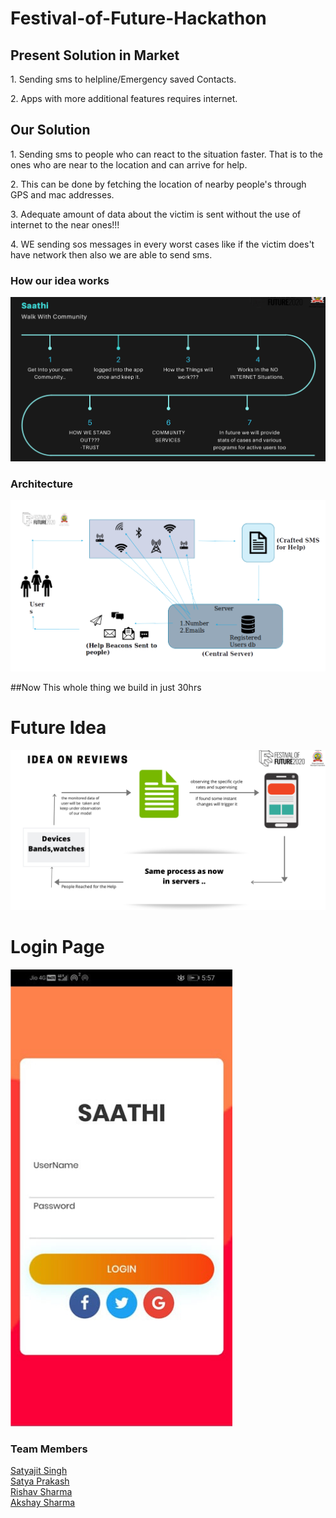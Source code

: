 # Festival-of-Future-Hackathon

## Present Solution in Market
<p> 1. Sending sms to helpline/Emergency saved Contacts.
<p> 2. Apps with more additional features requires internet.

## Our Solution
<p> 1. Sending sms to people who can react to the situation faster. That is to the ones who are near to the location and can arrive for help.
<p> 2. This can be done by fetching the location of nearby people's through GPS and  mac addresses.
<p> 3. Adequate amount of data about the victim is sent without the use of internet to the near ones!!!
<p> 4. WE sending sos messages in every worst cases like if the victim does't have network then also we are able to send sms.

### How our idea works
<img src="Images/1.png">

### Architecture
<img src="Images/2.png">

##Now This whole thing we build in just 30hrs

# Future Idea
<img src="Images/3.png">

# Login Page
<img src="Images/4.png">

### Team Members
<a href="https://github.com/todecypher">Satyajit Singh</a>
<br>
<a href="https://github.com/satya9500">Satya Prakash</a>
<br>
<a href="https://github.com/flarsu">Rishav Sharma</a>
<br>
<a href="https://github.com/AkshaySharma008">Akshay Sharma</a>
 
